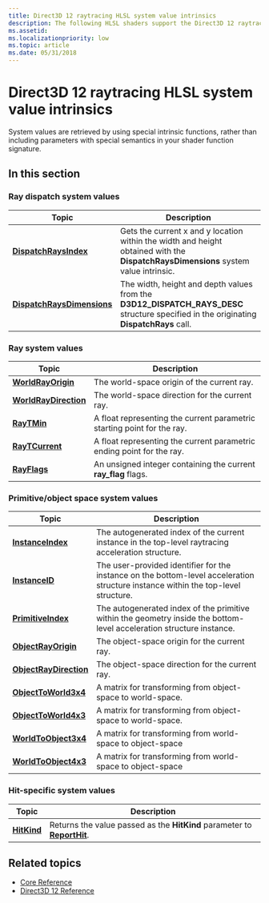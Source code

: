 ```yaml
---
title: Direct3D 12 raytracing HLSL system value intrinsics
description: The following HLSL shaders support the Direct3D 12 raytracing pipeline.
ms.assetid: 
ms.localizationpriority: low
ms.topic: article
ms.date: 05/31/2018
---
```


# Direct3D 12 raytracing HLSL system value intrinsics

System values are retrieved by using special intrinsic functions, rather than including parameters with special semantics in your shader function signature. 

## In this section

### Ray dispatch system values

| Topic | Description |
|-|-|
| [**DispatchRaysIndex**](dispatchraysindex.md) | Gets the current x and y location within the width and height obtained with the **DispatchRaysDimensions** system value intrinsic. |
| [**DispatchRaysDimensions**](dispatchraysdimensions.md) | The width, height and depth values from the **D3D12\_DISPATCH\_RAYS\_DESC** structure specified in the originating **DispatchRays** call. |

### Ray system values

| Topic | Description |
|-|-|
| [**WorldRayOrigin**](worldrayorigin.md) | The world-space origin of the current ray. |
| [**WorldRayDirection**](worldraydirection.md) | The world-space direction for the current ray. |
| [**RayTMin**](raytmin.md) | A float representing the current parametric starting point for the ray. |
| [**RayTCurrent**](raytcurrent.md) | A float representing the current parametric ending point for the ray.  |
| [**RayFlags**](rayflags.md) | An unsigned integer containing the current **ray_flag** flags. |

### Primitive/object space system values

| Topic | Description |
|-|-|
| [**InstanceIndex**](instanceindex.md) | The autogenerated index of the current instance in the top-level raytracing acceleration structure. |
| [**InstanceID**](instanceid.md) | The user-provided identifier for the instance on the bottom-level acceleration structure instance within the top-level structure. |
| [**PrimitiveIndex**](primitiveindex.md) | The autogenerated index of the primitive within the geometry inside the bottom-level acceleration structure instance. |
| [**ObjectRayOrigin**](objectrayorigin.md) | The object-space origin for the current ray. |
| [**ObjectRayDirection**](objectraydirection.md) | The object-space direction for the current ray. |
| [**ObjectToWorld3x4**](objecttoworld3x4.md) | A matrix for transforming from object-space to world-space. |
| [**ObjectToWorld4x3**](objecttoworld4x3.md) | A matrix for transforming from object-space to world-space. |
| [**WorldToObject3x4**](worldtoobject3x4.md) | A matrix for transforming from world-space to object-space |
| [**WorldToObject4x3**](worldtoobject4x3.md) | A matrix for transforming from world-space to object-space |
### Hit-specific system values

| Topic | Description |
|-|-|
| [**HitKind**](hitkind.md) | Returns the value passed as the **HitKind** parameter to [**ReportHit**](reporthit-function.md). |

## Related topics

* [Core Reference](direct3d-12-core-reference.md)
* [Direct3D 12 Reference](direct3d-12-reference.md)
